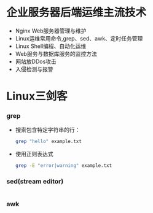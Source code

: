 # 企业服务器后端运维主流技术

* Nginx Web服务器管理与维护
* Linux运维常用命令,grep、sed、awk、定时任务管理
* Linux Shell编程、自动化运维
* Web服务与数据库服务的监控方法
* 网站放DDos攻击
* 入侵检测与报警

# Linux三剑客

### grep

* 搜索包含特定字符串的行：

  ```bash
  grep "hello" example.txt
  ```
* 使用正则表达式

  ```bash
  grep -E "error|warning" example.txt
  ```

### sed(stream editor)

```bash

```

### awk
